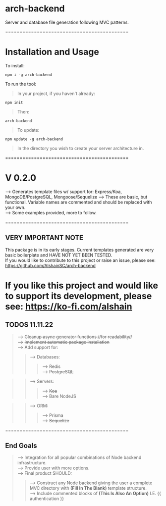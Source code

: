 # arch-backend  
Server and database file generation following MVC patterns.  

===========================================  

# Installation and Usage 
To install:  

    npm i -g arch-backend  
    
To run the tool:  

> In your project, if you haven't already:  

    npm init  
    
> Then:  

    arch-backend  

> To update:  

    npm update -g arch-backend

> In the directory you wish to create your server architecture in.  


===========================================  
# V 0.2.0
--> Generates template files w/ support for: Express/Koa, MongoDB/PostgreSQL, Mongoose/Sequelize 
--> These are basic, but functional.  Variable names are commented and should be replaced with your own.  
--> Some examples provided, more to follow.  

===========================================  

## VERY IMPORTANT NOTE
This package is in its early stages.  Current templates generated are very basic boilerplate and HAVE NOT YET BEEN TESTED.  
If you would like to contribute to this project or raise an issue, please see: https://github.com/AlshainSC/arch-backend  
  
If you like this project and would like to support its development, please see:  https://ko-fi.com/alshain
===========================================  

## TODOS 11.11.22
> --> ~~Cleanup async generator functions //for readability//~~  
> --> ~~Implement automatic package installation~~  
> --> Add support for:  
>> --> Databases:  
>>> --> Redis  
>>> --> ~~PostgreSQL~~  

>> --> Servers:   
>>> --> ~~Koa~~  
>>> --> Bare NodeJS  

>> --> ORM:  
>>> --> Prisma  
>>> --> ~~Sequelize~~  

===========================================  
## End Goals
> --> Integration for all popular combinations of Node backend infrastructure.  
> --> Provide user with more options.  
> --> Final product SHOULD:  
>> --> Construct any Node backend giving the user a complete MVC directory with **(Fill In The Blank)** template structure.  
>> --> Include commented blocks of **(This Is Also An Option)** I.E. {{ authentication }}
